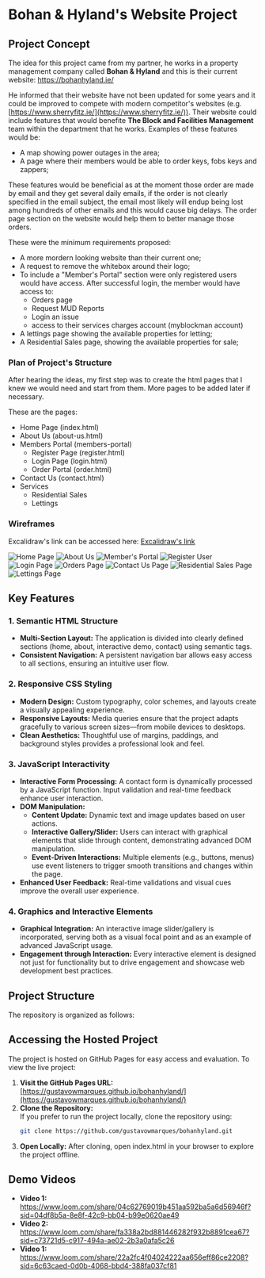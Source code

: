 # Bohan & Hyland's Website Project


## Project Concept

The idea for this project came from my partner, he works in a property management company called **Bohan & Hyland** and this is their current website: https://bohanhyland.ie/

He informed that their website have not been updated for some years and it could be improved to compete with modern competitor's websites (e.g. [https://www.sherryfitz.ie/](https://www.sherryfitz.ie/)). Their website could include features that would benefite **The Block and Facilities Management** team within the department that he works. Examples of these features would be:
  
  - A map showing power outages in the area;
  - A page where their members would be able to order keys, fobs keys and zappers;

These features would be beneficial as at the moment those order are made by email and they get several daily emails, if the order is not clearly specified in the email subject, the email most likely will endup being lost among hundreds of other emails and this would cause big delays. The order page section on the website would help them to better manage those orders.

These were the minimum requirements proposed:
  - A more mordern looking website than their current one;
  - A request to remove the whitebox around their logo;
  - To include a "Member's Portal" section were only registered users would have access. After successful login, the member would have access to:
    - Orders page
    - Request MUD Reports
    - Login an issue
    - access to their services charges account (myblockman account)
  - A lettings page showing the available properties for letting;
  - A Residential Sales page, showing the available properties for sale; 


### Plan of Project's Structure
After hearing the ideas, my first step was to create the html pages that I knew we would need and start from them. More pages to be added later if necessary. 

These are the pages:
  - Home Page (index.html)
  - About Us (about-us.html)
  - Members Portal  (members-portal)
    - Register Page (register.html)
    - Login Page (login.html)
    - Order Portal (order.html)
  - Contact Us (contact.html)
  - Services
    - Residential Sales
    - Lettings

### Wireframes
Excalidraw's link can be accessed here: [Excalidraw's link](https://excalidraw.com/#json=e2UyGQrtRvkkZScG5V1UC,09xVhPQdw7xacjeUyUgHAw)

![Home Page](/Project/documents/wireframes/home.png "Home Page's wireframe")
![About Us](/Project/documents/wireframes/about.png "About Us' wireframe")
![Member's Portal](/Project/documents/wireframes/members.png "Member's Portal")
![Register User](/Project/documents/wireframes/register.png "Register New Users")
![Login Page](/Project/documents/wireframes/login.png "Login Page's wireframe")
![Orders Page](/Project/documents/wireframes/order.png "Orders Page's wireframe")
![Contact Us Page](/Project/documents/wireframes/contact.png "Contact US Page's wireframe")
![Residential Sales Page](/Project/documents/wireframes/sales.png "Residential Sales Page's wireframe")
![Lettings Page](/Project/documents/wireframes/lettings.png "Lettings Page's wireframe")

## Key Features

### 1. Semantic HTML Structure
- **Multi-Section Layout:** The application is divided into clearly defined sections (home, about, interactive demo, contact) using semantic tags.
- **Consistent Navigation:** A persistent navigation bar allows easy access to all sections, ensuring an intuitive user flow.

### 2. Responsive CSS Styling
- **Modern Design:** Custom typography, color schemes, and layouts create a visually appealing experience.
- **Responsive Layouts:** Media queries ensure that the project adapts gracefully to various screen sizes—from mobile devices to desktops.
- **Clean Aesthetics:** Thoughtful use of margins, paddings, and background styles provides a professional look and feel.

### 3. JavaScript Interactivity
- **Interactive Form Processing:** A contact form is dynamically processed by a JavaScript function. Input validation and real-time feedback enhance user interaction.
- **DOM Manipulation:** 
  - **Content Update:** Dynamic text and image updates based on user actions.
  - **Interactive Gallery/Slider:** Users can interact with graphical elements that slide through content, demonstrating advanced DOM manipulation.
  - **Event-Driven Interactions:** Multiple elements (e.g., buttons, menus) use event listeners to trigger smooth transitions and changes within the page.
- **Enhanced User Feedback:** Real-time validations and visual cues improve the overall user experience.

### 4. Graphics and Interactive Elements
- **Graphical Integration:** An interactive image slider/gallery is incorporated, serving both as a visual focal point and as an example of advanced JavaScript usage.
- **Engagement through Interaction:** Every interactive element is designed not just for functionality but to drive engagement and showcase web development best practices.

## Project Structure

The repository is organized as follows:


## Accessing the Hosted Project

The project is hosted on GitHub Pages for easy access and evaluation. To view the live project:
1. **Visit the GitHub Pages URL:**  
   [https://gustavowmarques.github.io/bohanhyland/](https://gustavowmarques.github.io/bohanhyland/)
2. **Clone the Repository:**  
   If you prefer to run the project locally, clone the repository using:
   ```bash
   git clone https://github.com/gustavowmarques/bohanhyland.git
3. **Open Locally:**
    After cloning, open index.html in your browser to explore the project offline.


## Demo Videos
- **Video 1:** https://www.loom.com/share/04c62769019b451aa592ba5a6d56946f?sid=04df8b5a-8e8f-42c9-bb04-b99e0620ae49
- **Video 2:** https://www.loom.com/share/fa338a2bd881446282f932b8891cea67?sid=c73721d5-c917-494a-ae02-2b3a0afa5c26
- **Video 1:** https://www.loom.com/share/22a2fc4f04024222aa656eff86ce2208?sid=6c63caed-0d0b-4068-bbd4-388fa037cf81
